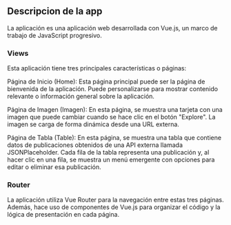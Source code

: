 
## Descripcion de la app

La aplicación es una aplicación web desarrollada con Vue.js, un marco de trabajo de JavaScript progresivo. 

### Views

Esta aplicación tiene tres principales características o páginas:

Página de Inicio (Home): Esta página principal puede ser la página de bienvenida de la aplicación. Puede personalizarse para mostrar contenido relevante o información general sobre la aplicación.

Página de Imagen (Imagen): En esta página, se muestra una tarjeta con una imagen que puede cambiar cuando se hace clic en el botón "Explore". La imagen se carga de forma dinámica desde una URL externa.

Página de Tabla (Table): En esta página, se muestra una tabla que contiene datos de publicaciones obtenidos de una API externa llamada JSONPlaceholder. Cada fila de la tabla representa una publicación y, al hacer clic en una fila, se muestra un menú emergente con opciones para editar o eliminar esa publicación.

### Router

La aplicación utiliza Vue Router para la navegación entre estas tres páginas. Además, hace uso de componentes de Vue.js para organizar el código y la lógica de presentación en cada página.
